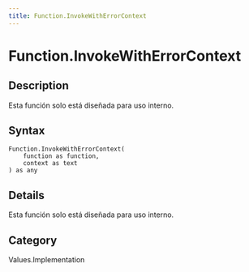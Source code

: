 ```yaml
---
title: Function.InvokeWithErrorContext
---
```


# Function.InvokeWithErrorContext


## Description

Esta función solo está diseñada para uso interno.


## Syntax

```powerquery
Function.InvokeWithErrorContext(
    function as function,
    context as text
) as any
```


## Details

Esta función solo está diseñada para uso interno.



## Category
Values.Implementation
